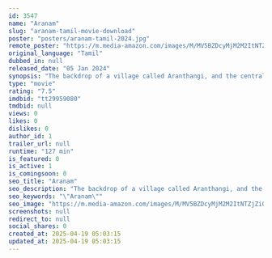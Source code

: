 ```yaml
---
id: 3547
name: "Aranam"
slug: "aranam-tamil-movie-download"
poster: "posters/aranam-tamil-2024.jpg"
remote_poster: "https://m.media-amazon.com/images/M/MV5BZDcyMjM2M2ItNTZjZi00OTIwLTgzNzEtYjk3ZWY0MDU3NTEzXkEyXkFqcGc@._V1_SX300.jpg"
original_language: "Tamil"
dubbed_in: null
released_date: "05 Jan 2024"
synopsis: "The backdrop of a village called Aranthangi, and the central drama is focused on the efforts of a foster son of a dead zamindar."
type: "movie"
rating: "7.5"
imdbid: "tt29959080"
tmdbid: null
views: 0
likes: 0
dislikes: 0
author_id: 1
trailer_url: null
runtime: "127 min"
is_featured: 0
is_active: 1
is_comingsoon: 0
seo_title: "Aranam"
seo_description: "The backdrop of a village called Aranthangi, and the central drama is focused on the efforts of a foster son of a dead zamindar."
seo_keywords: "\"Aranam\""
seo_image: "https://m.media-amazon.com/images/M/MV5BZDcyMjM2M2ItNTZjZi00OTIwLTgzNzEtYjk3ZWY0MDU3NTEzXkEyXkFqcGc@._V1_SX300.jpg"
screenshots: null
redirect_to: null
social_shares: 0
created_at: 2025-04-19 05:03:15
updated_at: 2025-04-19 05:03:15
---
```


